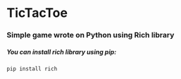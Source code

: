 # TicTacToe

### Simple game wrote on Python using Rich library

##### You can install rich library using pip:

```
pip install rich
```

